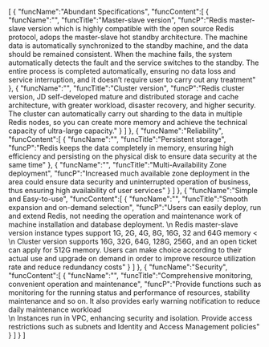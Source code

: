 [
	{
		"funcName":"Abundant Specifications",
		"funcContent":[
			{
				"funcName":"",
				"funcTitle":"Master-slave version",
				"funcP":"Redis master-slave version which is highly compatible with the open source Redis protocol, adops the master-slave hot standby architecture. The machine data is automatically synchronized to the standby machine, and the data should be remained consistent. When the machine fails, the system automatically detects the fault and the service switches to the standby. The entire process is completed automatically, ensuring no data loss and service interruption, and it doesn’t require user to carry out any treatment"
			},
			{
				"funcName":"",
				"funcTitle":"Cluster version",
				"funcP":"Redis cluster version, JD self-developed mature and distributed storage and cache architecture, with greater workload, disaster recovery, and higher security. The cluster can automatically carry out sharding to the data in multiple Redis nodes, so you can create more memory and achieve the technical capacity of ultra-large capacity."
			}
		]
	},
	{
		"funcName":"Reliability",
		"funcContent":[
			{
				"funcName":"",
				"funcTitle":"Persistent storage",
				"funcP":"Redis keeps the data completely in memory, ensuring high efficiency and persisting on the physical disk to ensure data security at the same time"
			},
			{
				"funcName":"",
				"funcTitle":"Multi-Availability Zone deployment",
				"funcP":"Increased much available zone deployment in the area could ensure data security and uninterrupted operation of business, thus ensuring high availability of user services"
			}
		]
	},
	{
		"funcName":"Simple and Easy-to-use",
		"funcContent":[
			{
				"funcName":"",
				"funcTitle":"Smooth expansion and on-demand selection",
				"funcP":"Users can easily deploy, run and extend Redis, not needing the operation and maintenance work of machine installation and database deployment. \n Redis master-slave version instance types support 1G, 2G, 4G, 8G, 16G, 32 and 64G memory < \n Cluster version supports 16G, 32G, 64G, 128G, 256G, and an open ticket can apply for 512G memory. Users can make choice according to their actual use and upgrade on demand in order to improve resource utilization rate and reduce redundancy costs"
			}
		]
	},
	{
		"funcName":"Security",
		"funcContent":[
			{
				"funcName":"",
				"funcTitle":"Comprehensive monitoring, convenient operation and maintenance",
				"funcP":"Provide functions such as monitoring for the running status and performance of resources, stability maintenance and so on. It also provides early warning notification to reduce daily maintenance workload<br/>\n Instances run in VPC, enhancing security and isolation. Provide access restrictions such as subnets and Identity and Access Management policies"
			}
		]
	}
]